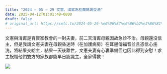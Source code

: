 ```yaml
---
title: "2024 – 05 – 29 文憲、淯寗為桂蘭媽媽受洗"
date: 2025-04-12T01:01:48+0800
draft: false
# original_url: https://cmtc.tw/2024-05-29-%e6%96%87%e6%86%b2%e3%80%81%e6%b7%af%e5%af%97%e7%82%ba%e6%a1%82%e8%98%ad%e5%aa%bd%e5%aa%bd%e5%8f%97%e6%b4%97
---
```




文憲與淯寗是育賢家教會的一對夫妻，前二天淯寗母親因故急診不治。母親還沒信主，但是我請文憲夫妻在母親昏迷時（在加護病房）在耳邊傳福音並且憑信心施洗，將結果交給主，結果一天後離世，文憲夫妻有心裏準備但也因此得到安慰！求主祝福他們雙方的家族都能早日認識主，全家得救！

![](/images/桂蘭媽媽受洗.jpg)